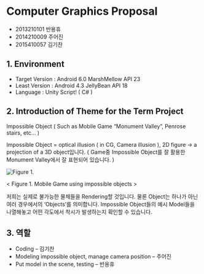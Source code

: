 # Computer Graphics Proposal

* 2013210101 반용휴
* 2014210009 주어진
* 2015410057 김기찬

## 1. Environment

* Target Version : Android 6.0 MarshMellow API 23
* Least Version : Android 4.3 JellyBean API 18
* Language : Unity Script! ( C# )

## 2. Introduction of Theme for the Term Project

 Impossible Object ( Such as Mobile Game “Monument Valley”, Penrose stairs, etc… )

 Impossible Object = optical illusion ( in CG, Camera illusion ), 2D figure -> a projection of a 3D object입니다. ( Game중 Impossible Object를 잘 활용한 Monument Valley에서 잘 표현되어 있습니다. )

![Figure 1.](http://blog.allmyfaves.com/wp-content/uploads/2014/04/Monument-Valley-was-designed-to-be-played-while-wearing-headphones-and-the-use-of-earbuds-or-headphones-definitely-enhances-the-experience..png)

< Figure 1. Mobile Game using impossible objects >

 저희는 실제로 불가능한 물체들을 Rendering할 것입니다. 물론 Object는 하나가 아닌 여러 경우에서의 ‘Objects’를 의미합니다. 
 Impossible Object들의 예시 Model들을 나열해놓고 어떤 각도에서 착시가 발생하는지 확인할 수 있습니다.

## 3. 역할

* Coding – 김기찬
* Modeling impossible object, manage camera position – 주어진
* Put model in the scene, testing – 반용휴